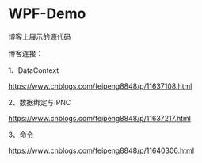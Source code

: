 # WPF-Demo
博客上展示的源代码

博客连接：

1、DataContext

https://www.cnblogs.com/feipeng8848/p/11637108.html

2、数据绑定与IPNC

https://www.cnblogs.com/feipeng8848/p/11637217.html

3、命令

https://www.cnblogs.com/feipeng8848/p/11640306.html
